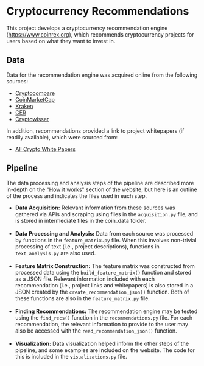 # Cryptocurrency Recommendations
This project develops a cryptocurrency recommendation engine (https://www.coinrex.org), which recommends cryptocurrency projects for users based on what they want to invest in.

## Data
Data for the recommendation engine was acquired online from the following sources:
+ [Cryptocompare](https://www.cryptocompare.com/coins/list/all/USD/1)
+ [CoinMarketCap](https://coinmarketcap.com/)
+ [Kraken](https://support.kraken.com/hc/en-us/articles/203325283-Cryptocurrency-deposit-processing-times)
+ [CER](https://cer.live/cryptocurrency-security-rating)
+ [Cryptowisser](https://www.cryptowisser.com/crypto-carbon-footprint)

In addition, recommendations provided a link to project whitepapers (if readily available), which were sourced from:
+ [All Crypto White Papers](https://www.allcryptowhitepapers.com/)

## Pipeline
The data processing and analysis steps of the pipeline are described more in-depth on the ["How it works"](https://www.coinrex.org/howitworks.html) section of the website, but here is an outline of the process and indicates the files used in each step.
+ <b>Data Acquisition:</b> Relevant information from these sources was gathered via APIs and scraping using files in the <code>acquisition.py</code> file, and is stored in intermediate files in the coin_data folder.<br><br>
+ <b>Data Processing and Analysis:</b> Data from each source was processed by functions in the <code>feature_matrix.py</code> file. When this involves non-trivial processing of text (i.e., project descriptions), functions in <code>text_analysis.py</code> are also used.<br><br>
+ <b>Feature Matrix Construction:</b> The feature matrix was constructed from processed data using the <code>build_feature_matrix()</code> function and stored as a JSON file. Relevant information included with each recommendation (i.e., project links and whitepapers) is also stored in a JSON created by the <code>create_recommendation_json()</code> function. Both of these functions are also in the <code>feature_matrix.py</code> file.<br><br>
+ <b>Finding Recommendations:</b> The recommendation engine may be tested using the <code>find_recs()</code> function in the <code>recommendations.py</code> file. For each recommendation, the relevant information to provide to the user may also be accessed with the <code>read_recommendation_json()</code> function.<br><br>
+ <b>Visualization:</b> Data visualization helped inform the other steps of the pipeline, and some examples are included on the website. The code for this is included in the <code>visualizations.py</code> file.
